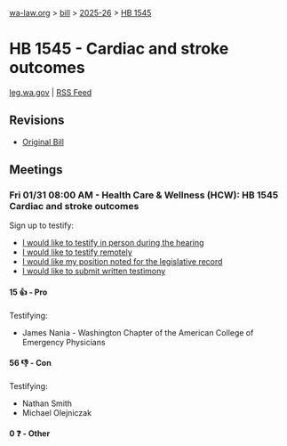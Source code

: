 [wa-law.org](/) > [bill](/bill/) > [2025-26](/bill/2025-26/) > [HB 1545](/bill/2025-26/hb/1545/)

# HB 1545 - Cardiac and stroke outcomes
[leg.wa.gov](https://app.leg.wa.gov/billsummary?BillNumber=1545&Year=2025&Initiative=false) | [RSS Feed](./rss.xml)

## Revisions
* [Original Bill](1/)

## Meetings
### Fri 01/31 08:00 AM - Health Care & Wellness (HCW): HB 1545 Cardiac and stroke outcomes
Sign up to testify:
* [I would like to testify in person during the hearing](https://app.leg.wa.gov/csi/Testifier/Add?chamber=House&mId=32542&aId=162322&caId=25172&tId=1)
* [I would like to testify remotely](https://app.leg.wa.gov/csi/Testifier/Add?chamber=House&mId=32542&aId=162322&caId=25172&tId=2)
* [I would like my position noted for the legislative record](https://app.leg.wa.gov/csi/Testifier/Add?chamber=House&mId=32542&aId=162322&caId=25172&tId=3)
* [I would like to submit written testimony](https://app.leg.wa.gov/csi/Testifier/Add?chamber=House&mId=32542&aId=162322&caId=25172&tId=4)

#### 15 👍 - Pro
Testifying:
* James Nania - Washington Chapter of the American College of Emergency Physicians

#### 56 👎 - Con
Testifying:
* Nathan Smith
* Michael Olejniczak

#### 0 ❓ - Other
